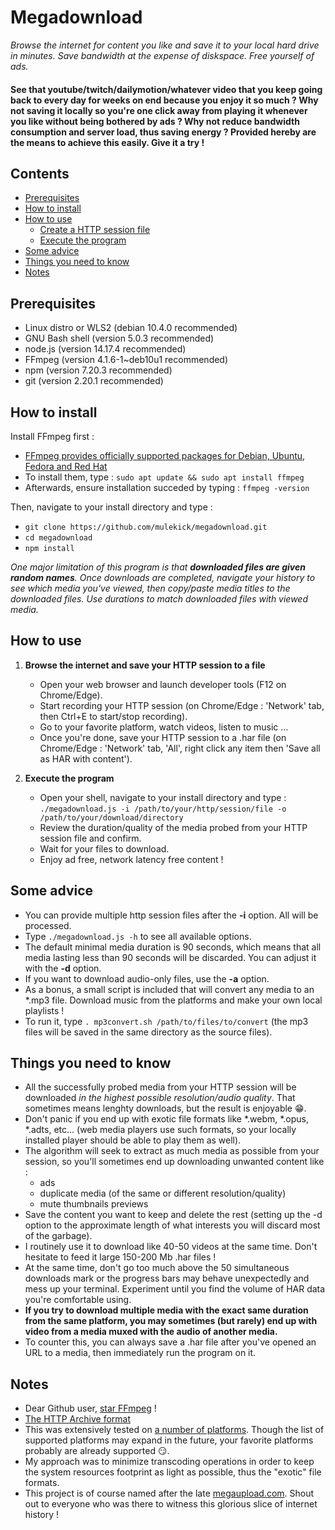 # Megadownload

*Browse the internet for content you like and save it to your local hard drive in minutes. Save bandwidth at the expense of diskspace. Free yourself of ads.*

#### See that youtube/twitch/dailymotion/whatever video that you keep going back to every day for weeks on end because you enjoy it so much ? Why not saving it locally so you're one click away from playing it whenever you like without being bothered by ads ? Why not reduce bandwidth consumption and server load, thus saving energy ? Provided hereby are the means to achieve this easily. Give it a try ! ####

## Contents
- [Prerequisites](#prerequisites)
- [How to install](#how-to-install)
- [How to use](#how-to-use)
    - [Create a HTTP session file](#browse-the-internet-and-save-your-HTTP-session-to-a-file)
    - [Execute the program](#execute-the-program)
- [Some advice](#some-advice)
- [Things you need to know](#things-you-need-to-know)
- [Notes](#notes)

## Prerequisites
   - Linux distro or WLS2 (debian 10.4.0 recommended)
   - GNU Bash shell (version 5.0.3 recommended)
   - node.js (version 14.17.4 recommended)
   - FFmpeg (version  4.1.6-1~deb10u1 recommended)
   - npm (version 7.20.3 recommended)
   - git (version 2.20.1 recommended)

## How to install
Install FFmpeg first :
   - [FFmpeg provides officially supported packages for Debian, Ubuntu, Fedora and Red Hat](https://ffmpeg.org/download.html)
   - To install them, type : `sudo apt update && sudo apt install ffmpeg`
   - Afterwards, ensure installation succeded by typing : `ffmpeg -version`

Then, navigate to your install directory and type :
   - `git clone https://github.com/mulekick/megadownload.git`
   - `cd megadownload`
   - `npm install`

*One major limitation of this program is that **_downloaded files are given random names_**. Once downloads are completed, navigate your history to see which media you've viewed, then copy/paste media titles to the downloaded files. Use durations to match downloaded files with viewed media.*

## How to use

1. **Browse the internet and save your HTTP session to a file**
   - Open your web browser and launch developer tools (F12 on Chrome/Edge).
   - Start recording your HTTP session (on Chrome/Edge : 'Network' tab, then Ctrl+E to start/stop recording).
   - Go to your favorite platform, watch videos, listen to music ...
   - Once you're done, save your HTTP session to a .har file (on Chrome/Edge : 'Network' tab, 'All', right click any item then 'Save all as HAR with content').

2. **Execute the program**
   - Open your shell, navigate to your install directory and type :
```./megadownload.js -i /path/to/your/http/session/file -o /path/to/your/download/directory```
   - Review the duration/quality of the media probed from your HTTP session file and confirm.
   - Wait for your files to download.
   - Enjoy ad free, network latency free content !

## Some advice
   - You can provide multiple http session files after the **-i** option. All will be processed.
   - Type `./megadownload.js -h` to see all available options.
   - The default minimal media duration is 90 seconds, which means that all media lasting less than 90 seconds will be discarded. You can adjust it with the **-d** option.
   - If you want to download audio-only files, use the **-a** option.
   - As a bonus, a small script is included that will convert any media to an *.mp3 file. Download music from the platforms and make your own local playlists !
   - To run it, type `. mp3convert.sh /path/to/files/to/convert` (the mp3 files will be saved in the same directory as the source files).

## Things you need to know
   - All the successfully probed media from your HTTP session will be downloaded *in the highest possible resolution/audio quality*. That sometimes means lenghty downloads, but the result is enjoyable 😁.
   - Don't panic if you end up with exotic file formats like *.webm, *.opus, *.adts, etc... (web media players use such formats, so your locally installed player should be able to play them as well).
   - The algorithm will seek to extract as much media as possible from your session, so you'll sometimes end up downloading unwanted content like :
     - ads
     - duplicate media (of the same or different resolution/quality)
     - mute thumbnails previews
   - Save the content you want to keep and delete the rest (setting up the -d option to the approximate length of what interests you will discard most of the garbage).
   - I routinely use it to download like 40-50 videos at the same time. Don't hesitate to feed it large 150-200 Mb .har files !
   - At the same time, don't go too much above the 50 simultaneous downloads mark or the progress bars may behave unexpectedly and mess up your terminal. Experiment until you find the volume of HAR data you're comfortable using.
   - **If you try to download multiple media with the exact same duration from the same platform, you may sometimes (but rarely) end up with video from a media muxed with the audio of another media.**
   - To counter this, you can always save a .har file after you've opened an URL to a media, then immediately run the program on it.

## Notes
- Dear Github user, [star FFmpeg](https://github.com/FFmpeg/FFmpeg) !
- [The HTTP Archive format](https://en.wikipedia.org/wiki/HAR_(file_format))
- This was extensively tested on [a number of platforms](./platformslist). Though the list of supported platforms may expand in the future, your favorite platforms probably are already supported 😏. 
- My approach was to minimize transcoding operations in order to keep the system resources footprint as light as possible, thus the "exotic" file formats.
- This project is of course named after the late [megaupload.com](https://en.wikipedia.org/wiki/Megaupload). Shout out to everyone who was there to witness this glorious slice of internet history !
